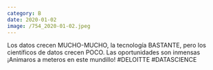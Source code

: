 ```yaml
--- 
category: B 
date: 2020-01-02 
image: /754_2020-01-02.jpeg 
--- 
```


Los datos crecen MUCHO-MUCHO, la tecnología BASTANTE, pero los científicos de datos crecen POCO. Las oportunidades son inmensas ¡Animaros a meteros en este mundillo! #DELOITTE #DATASCIENCE